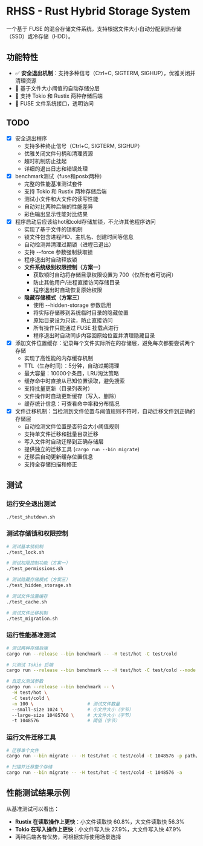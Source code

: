 # RHSS - Rust Hybrid Storage System

一个基于 FUSE 的混合存储文件系统，支持根据文件大小自动分配到热存储（SSD）或冷存储（HDD）。

## 功能特性

- ✅ **安全退出机制**：支持多种信号（Ctrl+C, SIGTERM, SIGHUP），优雅关闭并清理资源
- 🔄 基于文件大小阈值的自动存储分层
- 🚀 支持 Tokio 和 Rustix 两种存储后端
- 📁 FUSE 文件系统接口，透明访问

## TODO
- [x] 安全退出程序
  - 支持多种终止信号（Ctrl+C, SIGTERM, SIGHUP）
  - 优雅关闭文件句柄和清理资源
  - 超时机制防止挂起
  - 详细的退出日志和错误处理
- [x] benchmark测试（fuse和posix两种）
  - 完整的性能基准测试套件
  - 支持 Tokio 和 Rustix 两种存储后端
  - 测试小文件和大文件的读写性能
  - 自动对比两种后端的性能差异
  - 彩色输出显示性能对比结果
- [x] 程序启动后应该给hot和cold存储加锁，不允许其他程序访问
  - 实现了基于文件的锁机制
  - 锁文件包含进程PID、主机名、创建时间等信息
  - 自动检测并清理过期锁（进程已退出）
  - 支持 --force 参数强制获取锁
  - 程序退出时自动释放锁
  - **文件系统级别权限控制（方案一）**
    - 获取锁时自动将存储目录权限设置为 700（仅所有者可访问）
    - 防止其他用户/进程直接访问存储目录
    - 程序退出时自动恢复原始权限
  - **隐藏存储模式（方案三）**
    - 使用 --hidden-storage 参数启用
    - 将实际存储移到系统临时目录的隐藏位置
    - 原始目录设为只读，防止直接访问
    - 所有操作只能通过 FUSE 挂载点进行
    - 程序退出时自动同步内容回原始位置并清理隐藏目录
- [x] 添加文件位置缓存：记录每个文件实际所在的存储层，避免每次都要尝试两个存储
  - 实现了高性能的内存缓存机制
  - TTL（生存时间）：5分钟，自动过期清理
  - 最大容量：10000个条目，LRU淘汰策略
  - 缓存命中时直接从已知位置读取，避免搜索
  - 支持批量更新（目录列表时）
  - 文件操作时自动更新缓存（写入、删除）
  - 缓存统计信息：可查看命中率和分布情况
- [x] 文件迁移机制：当检测到文件位置与阈值规则不符时，自动迁移文件到正确的存储层
  - 自动检测文件位置是否符合大小阈值规则
  - 支持单文件迁移和批量目录迁移
  - 写入文件时自动迁移到正确存储层
  - 提供独立的迁移工具 (`cargo run --bin migrate`)
  - 迁移后自动更新缓存位置信息
  - 支持全存储扫描和修正

## 测试

### 运行安全退出测试
```bash
./test_shutdown.sh
```

### 测试存储锁和权限控制
```bash
# 测试基本锁机制
./test_lock.sh

# 测试权限控制功能（方案一）
./test_permissions.sh

# 测试隐藏存储模式（方案三）
./test_hidden_storage.sh

# 测试文件位置缓存
./test_cache.sh

# 测试文件迁移机制
./test_migration.sh
```

### 运行性能基准测试
```bash
# 测试两种存储后端
cargo run --release --bin benchmark -- -H test/hot -C test/cold

# 只测试 Tokio 后端
cargo run --release --bin benchmark -- -H test/hot -C test/cold --mode tokio

# 自定义测试参数
cargo run --release --bin benchmark -- \
  -H test/hot \
  -C test/cold \
  -n 100 \                    # 测试文件数量
  --small-size 1024 \         # 小文件大小（字节）
  --large-size 10485760 \     # 大文件大小（字节）
  -t 1048576                  # 阈值（字节）
```

### 运行文件迁移工具
```bash
# 迁移单个文件
cargo run --bin migrate -- -H test/hot -C test/cold -t 1048576 -p path/to/file

# 扫描并迁移整个存储
cargo run --bin migrate -- -H test/hot -C test/cold -t 1048576 -a
```

## 性能测试结果示例

从基准测试可以看出：
- **Rustix 在读取操作上更快**：小文件读取快 60.8%，大文件读取快 56.3%
- **Tokio 在写入操作上更快**：小文件写入快 27.9%，大文件写入快 47.9%
- 两种后端各有优势，可根据实际使用场景选择